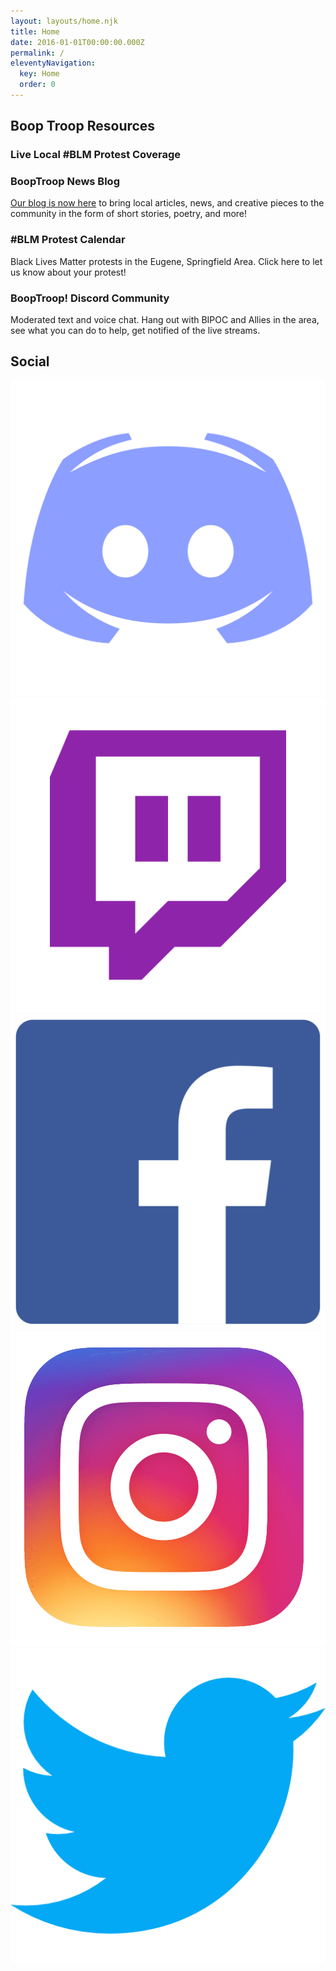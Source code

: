 ```yaml
---
layout: layouts/home.njk
title: Home
date: 2016-01-01T00:00:00.000Z
permalink: /
eleventyNavigation:
  key: Home
  order: 0
---
```


## Boop Troop Resources

<div class="flex-768 boop-troop-resources">
  <div class="boop-troop-resource">
    <h3>Live Local #BLM Protest Coverage</h3>
    <div class="btr-image" style="background-image: url('/static/img/tre-fist.jpg');"></div>
  </div>
  <div class="boop-troop-resource">
    <h3>BoopTroop News Blog</h3>
    <a class="boop-troop-resource" href="https://booptroopeugene.wordpress.com/"><div class="btr-image" style="background-image: url('/static/img/boop-troop-free-press-free-speech-sq.jpg');"></a>
    <div><a class="boop-troop-resource" href="https://booptroopeugene.wordpress.com/">Our blog is now here</a> to bring local articles, news, and creative pieces to the community in the form of short stories, poetry, and more!</div>
  </div>
</div>
<div class="flex-768 boop-troop-resources">
  <div class="boop-troop-resource">
    <h3>#BLM Protest Calendar</h3>
    <div class="btr-image" style="background-image: url('/static/img/blm-kids.jpg');"></div>
    <div>Black Lives Matter protests in the Eugene, Springfield Area. Click here to let us know about your protest!</div>
  </div>
  <div class="boop-troop-resource">
    <h3>BoopTroop! Discord Community</h3>
    <div class="btr-image" style="background-image: url('/static/img/eugene-day-3.jpg');"></div>
    <div>Moderated text and voice chat.  Hang out with BIPOC and Allies in the area, see what you can do to help, get notified of the live streams.</div>
  </div>
</div>

## Social

<div class="home-social-icons">
<a class="home-social-icon" href="https://discord.gg/FxWwc4u" target="_blank"><img src="/static/img/icons/discord-cutout.png" alt="Join Boop Troop on Discord"></a>
<a class="home-social-icon" href="https://www.twitch.tv/stoggrd81" target="_blank"><img src="/static/img/icons/twitch.png" alt="Watch Boop Troop on Twitch.tv"></a>
<a class="home-social-icon" href="https://www.facebook.com/tre.stewart" target="_blank"><img src="/static/img/icons/facebook.png" alt="Follow Boop Troop on Facebook"></a>
<a class="home-social-icon" href="https://www.instagram.com/stoggrd" target="_blank"><img src="/static/img/icons/instagram.png" alt="Follow Boop Troop on Instagram"></a>
<a class="home-social-icon" href="https://www.twitter.com/stoggrd" target="_blank"><img src="/static/img/icons/twitter.png" alt="Stay up to date with Boop Troop on Twitter"></a>

</div>
